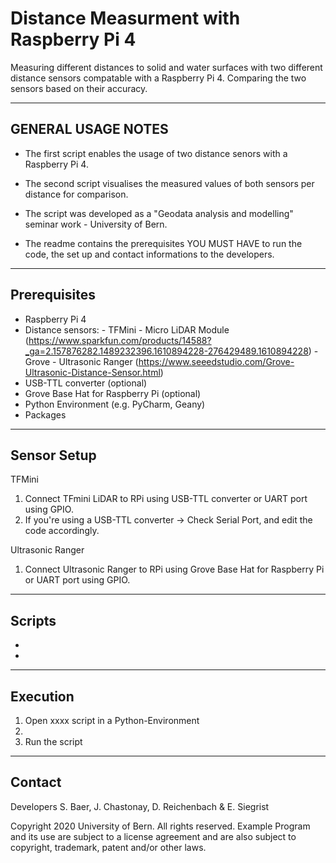 # Distance Measurment with Raspberry Pi 4
Measuring different distances to solid and water surfaces with two different distance sensors compatable with a Raspberry Pi 4.
Comparing the two sensors based on their accuracy.

-------------------------------------------------------------------------------------------------------------------------------------

GENERAL USAGE NOTES
-------------------------------------------------------------------------------------------------------------------------------------

- The first script enables the usage of two distance senors with a Raspberry Pi 4.

- The second script visualises the measured values of both sensors per distance for comparison.

- The script was developed as a "Geodata analysis and modelling" seminar work - University of Bern.

- The readme contains the prerequisites YOU MUST HAVE to run the code, the set up and contact informations to the developers.


-------------------------------------------------------------------------------------------------------------------------------------

Prerequisites
-------------------------------------------------------------------------------------------------------------------------------------
- Raspberry Pi 4
- Distance sensors:
      - TFMini - Micro LiDAR Module (https://www.sparkfun.com/products/14588?_ga=2.157876282.1489232396.1610894228-276429489.1610894228)
      - Grove - Ultrasonic Ranger (https://www.seeedstudio.com/Grove-Ultrasonic-Distance-Sensor.html)
- USB-TTL converter (optional)
- Grove Base Hat for Raspberry Pi (optional)
- Python Environment (e.g. PyCharm, Geany)
- Packages


-------------------------------------------------------------------------------------------------------------------------------------

Sensor Setup
-------------------------------------------------------------------------------------------------------------------------------------

TFMini
1) Connect TFmini LiDAR to RPi using USB-TTL converter or UART port using GPIO.
2) If you're using a USB-TTL converter -> Check Serial Port, and edit the code accordingly.


Ultrasonic Ranger
1) Connect Ultrasonic Ranger to RPi using Grove Base Hat for Raspberry Pi or UART port using GPIO.

-------------------------------------------------------------------------------------------------------------------------------------

Scripts
-------------------------------------------------------------------------------------------------------------------------------------

-
-

-------------------------------------------------------------------------------------------------------------------------------------

Execution
-------------------------------------------------------------------------------------------------------------------------------------


1) Open xxxx script in a Python-Environment
2) 
3) Run the script



-------------------------------------------------------------------------------------------------------------------------------------

Contact
-------------------------------------------------------------------------------------------------------------------------------------
Developers S. Baer, J. Chastonay, D. Reichenbach & E. Siegrist

Copyright 2020 University of Bern. All rights reserved.
Example Program and its use are subject to a license agreement
and are also subject to copyright, trademark, patent and/or other laws.
